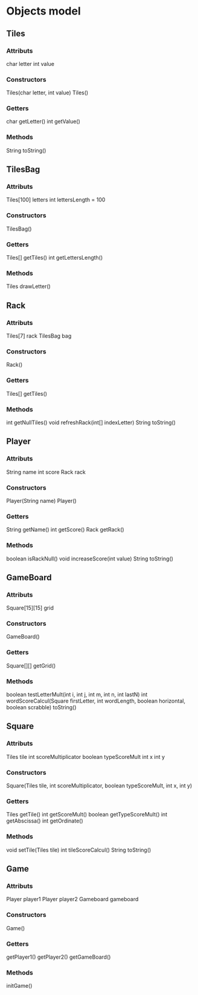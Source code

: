 Objects model
===================================

## Tiles
### Attributs
char letter
int value
### Constructors
Tiles(char letter, int value)
Tiles()
### Getters
char getLetter()
int getValue()
### Methods
String toString()

## TilesBag
### Attributs
Tiles[100] letters
int lettersLength = 100
### Constructors
TilesBag()
### Getters
Tiles[] getTiles()
int getLettersLength()
### Methods
Tiles drawLetter()

## Rack
### Attributs
Tiles[7] rack
TilesBag bag
### Constructors
Rack()
### Getters
Tiles[] getTiles()
### Methods
int getNullTiles()
void refreshRack(int[] indexLetter)
String toString()

## Player
### Attributs
String name
int score
Rack rack
### Constructors
Player(String name)
Player()
### Getters
String getName()
int getScore()
Rack getRack()
### Methods
boolean isRackNull()
void increaseScore(int value)
String toString()

## GameBoard
### Attributs
Square[15][15] grid
### Constructors
GameBoard()
### Getters
Square[][] getGrid()
### Methods
boolean testLetterMult(int i, int j, int m, int n, int lastN)
int wordScoreCalcul(Square firstLetter, int wordLength, boolean horizontal, boolean scrabble)
toString()

## Square
### Attributs
Tiles tile
int scoreMultiplicator
boolean typeScoreMult
int x
int y
### Constructors
Square(Tiles tile, int scoreMultiplicator, boolean typeScoreMult, int x, int y)
### Getters
Tiles getTile()
int getScoreMult()
boolean getTypeScoreMult()
int getAbscissa()
int getOrdinate()
### Methods
void setTile(Tiles tile)
int tileScoreCalcul()
String toString()

## Game
### Attributs
Player player1
Player player2
Gameboard gameboard
### Constructors
Game()
### Getters
getPlayer1()
getPlayer2()
getGameBoard()
### Methods
initGame()